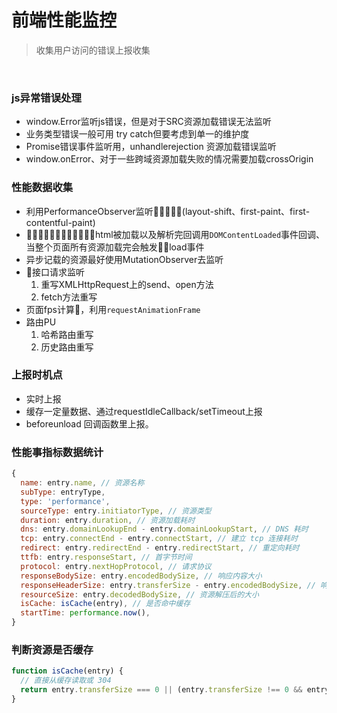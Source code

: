 # 前端性能监控
> 收集用户访问的错误上报收集
<br/>

### js异常错误处理
  * window.Error监听js错误，但是对于SRC资源加载错误无法监听
  * 业务类型错误一般可用 try catch但要考虑到单一的维护度
  * Promise错误事件监听用，unhandlerejection
资源加载错误监听
  * window.onError、对于一些跨域资源加载失败的情况需要加载crossOrigin

### 性能数据收集
  * 利用PerformanceObserver监听(layout-shift、first-paint、first-contentful-paint)
  * html被加载以及解析完回调用```DOMContentLoaded```事件回调、当整个页面所有资源加载完会触发load事件
  * 异步记载的资源最好使用MutationObserver去监听
  * 接口请求监听
    1. 重写XMLHttpRequest上的send、open方法
    2. fetch方法重写
  * 页面fps计算，利用```requestAnimationFrame```
  * 路由PU
    1. 哈希路由重写
    2. 历史路由重写

### 上报时机点
  * 实时上报
  * 缓存一定量数据、通过requestIdleCallback/setTimeout上报
  * beforeunload 回调函数里上报。

### 性能事指标数据统计
```js
{
  name: entry.name, // 资源名称
  subType: entryType,
  type: 'performance',
  sourceType: entry.initiatorType, // 资源类型
  duration: entry.duration, // 资源加载耗时
  dns: entry.domainLookupEnd - entry.domainLookupStart, // DNS 耗时
  tcp: entry.connectEnd - entry.connectStart, // 建立 tcp 连接耗时
  redirect: entry.redirectEnd - entry.redirectStart, // 重定向耗时
  ttfb: entry.responseStart, // 首字节时间
  protocol: entry.nextHopProtocol, // 请求协议
  responseBodySize: entry.encodedBodySize, // 响应内容大小
  responseHeaderSize: entry.transferSize - entry.encodedBodySize, // 响应头部大小
  resourceSize: entry.decodedBodySize, // 资源解压后的大小
  isCache: isCache(entry), // 是否命中缓存
  startTime: performance.now(),
}
```

### 判断资源是否缓存
```js
function isCache(entry) {
  // 直接从缓存读取或 304
  return entry.transferSize === 0 || (entry.transferSize !== 0 && entry.encodedBodySize === 0)
}
```